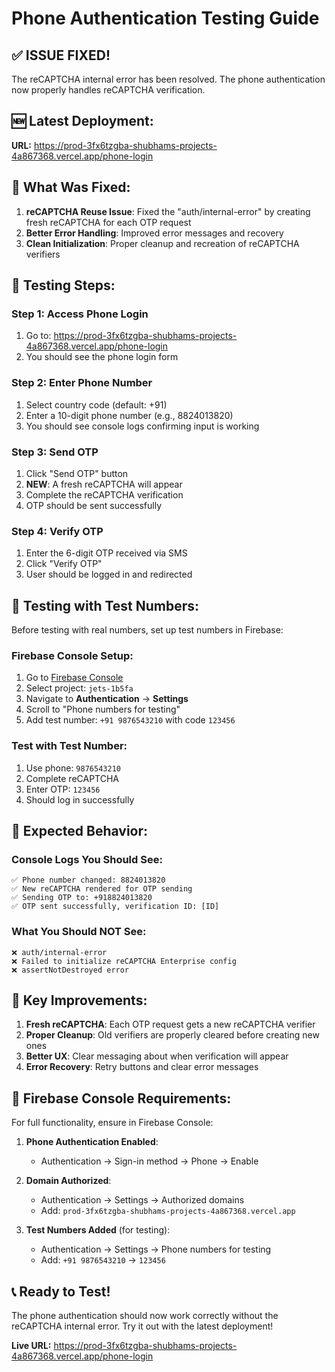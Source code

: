 # Phone Authentication Testing Guide

## ✅ **ISSUE FIXED!**

The reCAPTCHA internal error has been resolved. The phone authentication now properly handles reCAPTCHA verification.

## 🆕 **Latest Deployment:**
**URL:** https://prod-3fx6tzgba-shubhams-projects-4a867368.vercel.app/phone-login

## 🔧 **What Was Fixed:**

1. **reCAPTCHA Reuse Issue**: Fixed the "auth/internal-error" by creating fresh reCAPTCHA for each OTP request
2. **Better Error Handling**: Improved error messages and recovery
3. **Clean Initialization**: Proper cleanup and recreation of reCAPTCHA verifiers

## 📱 **Testing Steps:**

### Step 1: Access Phone Login
1. Go to: https://prod-3fx6tzgba-shubhams-projects-4a867368.vercel.app/phone-login
2. You should see the phone login form

### Step 2: Enter Phone Number
1. Select country code (default: +91)
2. Enter a 10-digit phone number (e.g., 8824013820)
3. You should see console logs confirming input is working

### Step 3: Send OTP
1. Click "Send OTP" button
2. **NEW**: A fresh reCAPTCHA will appear
3. Complete the reCAPTCHA verification
4. OTP should be sent successfully

### Step 4: Verify OTP
1. Enter the 6-digit OTP received via SMS
2. Click "Verify OTP"
3. User should be logged in and redirected

## 🧪 **Testing with Test Numbers:**

Before testing with real numbers, set up test numbers in Firebase:

### Firebase Console Setup:
1. Go to [Firebase Console](https://console.firebase.google.com/)
2. Select project: `jets-1b5fa`
3. Navigate to **Authentication** → **Settings**
4. Scroll to "Phone numbers for testing"
5. Add test number: `+91 9876543210` with code `123456`

### Test with Test Number:
1. Use phone: `9876543210`
2. Complete reCAPTCHA
3. Enter OTP: `123456`
4. Should log in successfully

## 🐛 **Expected Behavior:**

### Console Logs You Should See:
```
✅ Phone number changed: 8824013820
✅ New reCAPTCHA rendered for OTP sending  
✅ Sending OTP to: +918824013820
✅ OTP sent successfully, verification ID: [ID]
```

### What You Should NOT See:
```
❌ auth/internal-error
❌ Failed to initialize reCAPTCHA Enterprise config
❌ assertNotDestroyed error
```

## 🎯 **Key Improvements:**

1. **Fresh reCAPTCHA**: Each OTP request gets a new reCAPTCHA verifier
2. **Proper Cleanup**: Old verifiers are properly cleared before creating new ones
3. **Better UX**: Clear messaging about when verification will appear
4. **Error Recovery**: Retry buttons and clear error messages

## 🚨 **Firebase Console Requirements:**

For full functionality, ensure in Firebase Console:

1. **Phone Authentication Enabled**:
   - Authentication → Sign-in method → Phone → Enable

2. **Domain Authorized**:
   - Authentication → Settings → Authorized domains
   - Add: `prod-3fx6tzgba-shubhams-projects-4a867368.vercel.app`

3. **Test Numbers Added** (for testing):
   - Authentication → Settings → Phone numbers for testing
   - Add: `+91 9876543210` → `123456`

## 📞 **Ready to Test!**

The phone authentication should now work correctly without the reCAPTCHA internal error. Try it out with the latest deployment!

**Live URL:** https://prod-3fx6tzgba-shubhams-projects-4a867368.vercel.app/phone-login 